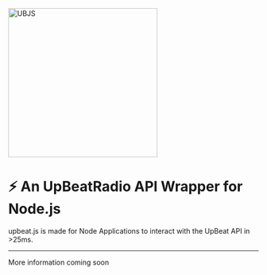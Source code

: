 <img src="https://i.imgur.com/uKqzYYM.png" alt="UBJS" width="300"/>

# ⚡️ An UpBeatRadio API Wrapper for Node.js

upbeat.js is made for Node Applications to interact with the UpBeat API in >25ms.

--- 

More information coming soon

